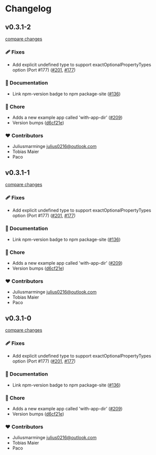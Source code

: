 # Changelog


## v0.3.1-2

[compare changes](https://github.com/juliusmarminge/next-themes/compare/v0.2.0...v0.3.1-2)

### 🩹 Fixes

- Add explicit undefined type to support exactOptionalPropertyTypes option (Port #177) ([#201](https://github.com/juliusmarminge/next-themes/pull/201), [#177](https://github.com/juliusmarminge/next-themes/issues/177))

### 📖 Documentation

- Link npm-version badge to npm package-site ([#136](https://github.com/juliusmarminge/next-themes/pull/136))

### 🏡 Chore

- Adds a new example app called 'with-app-dir' ([#209](https://github.com/juliusmarminge/next-themes/pull/209))
- Version bumps ([d6cf21e](https://github.com/juliusmarminge/next-themes/commit/d6cf21e))

### ❤️ Contributors

- Juliusmarminge <julius0216@outlook.com>
- Tobias Maier 
- Paco

## v0.3.1-1

[compare changes](https://github.com/juliusmarminge/next-themes/compare/v0.2.0...v0.3.1-1)

### 🩹 Fixes

- Add explicit undefined type to support exactOptionalPropertyTypes option (Port #177) ([#201](https://github.com/juliusmarminge/next-themes/pull/201), [#177](https://github.com/juliusmarminge/next-themes/issues/177))

### 📖 Documentation

- Link npm-version badge to npm package-site ([#136](https://github.com/juliusmarminge/next-themes/pull/136))

### 🏡 Chore

- Adds a new example app called 'with-app-dir' ([#209](https://github.com/juliusmarminge/next-themes/pull/209))
- Version bumps ([d6cf21e](https://github.com/juliusmarminge/next-themes/commit/d6cf21e))

### ❤️ Contributors

- Juliusmarminge <julius0216@outlook.com>
- Tobias Maier 
- Paco

## v0.3.1-0

[compare changes](https://github.com/juliusmarminge/next-themes/compare/v0.2.0...v0.3.1-0)

### 🩹 Fixes

- Add explicit undefined type to support exactOptionalPropertyTypes option (Port #177) ([#201](https://github.com/juliusmarminge/next-themes/pull/201), [#177](https://github.com/juliusmarminge/next-themes/issues/177))

### 📖 Documentation

- Link npm-version badge to npm package-site ([#136](https://github.com/juliusmarminge/next-themes/pull/136))

### 🏡 Chore

- Adds a new example app called 'with-app-dir' ([#209](https://github.com/juliusmarminge/next-themes/pull/209))
- Version bumps ([d6cf21e](https://github.com/juliusmarminge/next-themes/commit/d6cf21e))

### ❤️ Contributors

- Juliusmarminge <julius0216@outlook.com>
- Tobias Maier 
- Paco

